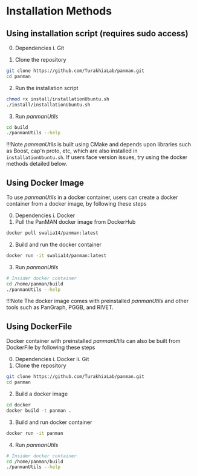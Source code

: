 # Installation Methods

## Using installation script (requires sudo access)

0. Dependencies
    i. Git

1. Clone the repository
```bash
git clone https://github.com/TurakhiaLab/panman.git
cd panman
```
2. Run the installation script
```bash
chmod +x install/installationUbuntu.sh
./install/installationUbuntu.sh
```
3. Run <i>panmanUtils</i>
```bash
cd build
./panmanUtils --help
```
!!!Note
    <i>panmanUtils</i> is built using CMake and depends upon libraries such as Boost, cap'n proto, etc, which are also installed in `installationUbuntu.sh`. If users face version issues, try using the docker methods detailed below.

## Using Docker Image

To use <i>panmanUtils</i> in a docker container, users can create a docker container from a docker image, by following these steps

0. Dependencies
    i. Docker
1. Pull the PanMAN docker image from DockerHub
```bash
docker pull swalia14/panman:latest
```
2. Build and run the docker container
```bash
docker run -it swalia14/panman:latest
```
3. Run <i>panmanUtils</i>
```bash
# Insider docker container
cd /home/panman/build
./panmanUtils --help
```
!!!Note
    The docker image comes with preinstalled <i>panmanUtils</i> and other tools such as PanGraph, PGGB, and RIVET.

## Using DockerFile
Docker container with preinstalled <i>panmanUtils</i> can also be built from DockerFile by following these steps

0. Dependencies
    i. Docker
    ii. Git
1. Clone the repository
```bash
git clone https://github.com/TurakhiaLab/panman.git
cd panman
```
2. Build a docker image
```bash
cd docker
docker build -t panman .
```
3. Build and run docker container
```bash
docker run -it panman
```
4. Run <i>panmanUtils</i>
```bash
# Insider docker container
cd /home/panman/build
./panmanUtils --help
```
